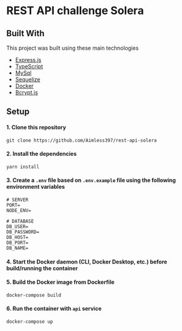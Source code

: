 # REST API challenge Solera

## Built With

This project was built using these main technologies

* [Express.js](https://expressjs.com//)
* [TypeScript](https://www.typescriptlang.org/)
* [MySql](https://www.mysql.com/)
* [Sequelize](https://sequelize.org/)
* [Docker](https://www.docker.com/)
* [Bcrypt.js](https://www.npmjs.com/package/bcryptjs)


## Setup

#### 1. Clone this repository

```
git clone https://github.com/Aimless397/rest-api-solera
```

#### 2. Install the dependencies

```
yarn install
```

#### 3. Create a ```.env``` file based on ```.env.example``` file using the following environment variables

```
# SERVER
PORT=
NODE_ENV=

# DATABASE
DB_USER=
DB_PASSWORD=
DB_HOST=
DB_PORT=
DB_NAME=
```

#### 4. Start the Docker daemon (CLI, Docker Desktop, etc.) before build/running the container

#### 5. Build the Docker image from Dockerfile

```
docker-compose build
```

#### 6. Run the container with ```api``` service

```
docker-compose up
```


